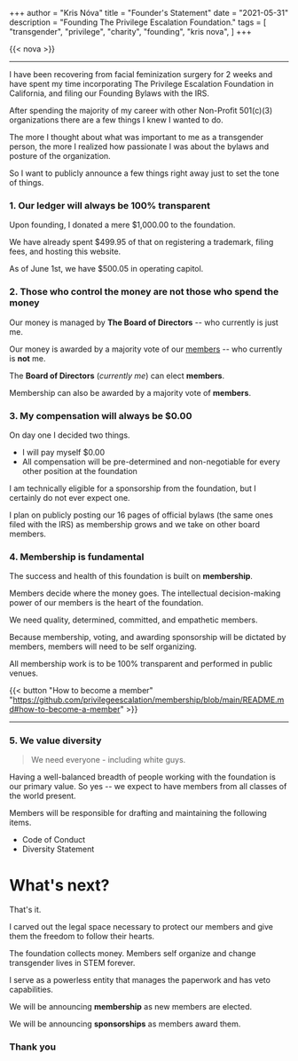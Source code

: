 +++
author = "Kris Nóva"
title = "Founder's Statement"
date = "2021-05-31"
description = "Founding The Privilege Escalation Foundation."
tags = [
"transgender",
"privilege",
"charity",
"founding",
"kris nova",
]
+++

{{< nova >}}

---

I have been recovering from facial feminization surgery for 2 weeks and have spent my time incorporating The Privilege Escalation Foundation in California, and filing our Founding Bylaws with the IRS.

After spending the majority of my career with other Non-Profit 501(c)(3) organizations there are a few things I knew I wanted to do.

The more I thought about what was important to me as a transgender person, the more I realized how passionate I was about the bylaws and posture of the organization. 

So I want to publicly announce a few things right away just to set the tone of things.

### 1. Our ledger will always be 100% transparent

Upon founding, I donated a mere $1,000.00 to the foundation. 

We have already spent $499.95 of that on registering a trademark, filing fees, and hosting this website.

As of June 1st, we have $500.05 in operating capitol.

### 2. Those who control the money are not those who spend the money

Our money is managed by **The Board of Directors** -- who currently is just me.

Our money is awarded by a majority vote of our [members](https://github.com/privilegeescalation/membership) -- who currently is **not** me.

The **Board of Directors** (_currently me_) can elect **members**.

Membership can also be awarded by a majority vote of **members**.

### 3. My compensation will always be $0.00

On day one I decided two things.

 - I will pay myself $0.00
 - All compensation will be pre-determined and non-negotiable for every other position at the foundation

I am technically eligible for a sponsorship from the foundation, but I certainly do not ever expect one.

I plan on publicly posting our 16 pages of official bylaws (the same ones filed with the IRS) as membership grows and we take on other board members.

### 4. Membership is fundamental 

The success and health of this foundation is built on **membership**.

Members decide where the money goes. The intellectual decision-making power of our members is the heart of the foundation.

We need quality, determined, committed, and empathetic members.

Because membership, voting, and awarding sponsorship will be dictated by members, members will need to be self organizing.

All membership work is to be 100% transparent and performed in public venues.

{{< button "How to become a member" "https://github.com/privilegeescalation/membership/blob/main/README.md#how-to-become-a-member" >}}

---

### 5. We value diversity 

 > We need everyone - including white guys. 

Having a well-balanced breadth of people working with the foundation is our primary value. So yes -- we expect to have members from all classes of the world present.

Members will be responsible for drafting and maintaining the following items.

 - Code of Conduct
 - Diversity Statement

# What's next?

That's it. 

I carved out the legal space necessary to protect our members and give them the freedom to follow their hearts.

The foundation collects money. Members self organize and change transgender lives in STEM forever. 

I serve as a powerless entity that manages the paperwork and has veto capabilities.

We will be announcing **membership** as new members are elected. 

We will be announcing **sponsorships** as members award them.

### Thank you




